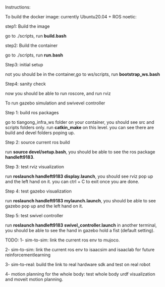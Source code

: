 Instructions:

To build the docker image: currently Ubuntu20.04 + ROS noetic:

step1: Build the image
  
  go to ./scripts, run **build.bash**

step2: Build the container
  
  go to ./scripts, run **run.bash**

Step3: initial setup

  not you should be in the container,go to ws/scripts, run **bootstrap_ws.bash**

Step4: sanity check

  now you should be able to run roscore, and run rviz


To run gazebo simulation and swivevel controller

Step 1: build ros packages

  go to tiangong_infra_ws folder on your container, you should see src and scripts folders only. run **catkin_make** on this level. you can see there are build and devel folders poping up.

Step 2: source current ros build

  run **source devel/setup.bash**, you should be able to see the ros package **handleft9183**.

Step 3: test rviz visualization

  run **roslaunch handleft9183 display.launch**, you should see rviz pop up and the left hand on it. you can ctrl + C to exit once you are done.

Step 4: test gazebo visualization

  run **roslaunch handleft9183 mylaunch.launch**, you should be able to see gazebo pop up and the left hand on it.

Step 5: test swivel controller

  run **roslaunch handleft9183 swivel_controller.launch** in another terminal, you should be able to see the hand in gazebo hold a fist (default setting).

TODO:
  1- sim-to-sim: link the current ros env to mujoco.

  2- sim-to-sim: link the current ros env to isaacsim and isaaclab for future reinforcementlearning

  3- sim-to-real: build the link to real hardware sdk and test on real robot

  4- motion planning for the whole body: test whole body urdf visualization and moveit motion planning.
